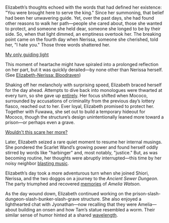 <!-- title: Elizabeth Rose Bloodflame -->
<!-- status: Alive -->

Elizabeth’s thoughts echoed with the words that had defined her existence: "You were brought here to serve the king." Since her summoning, that belief had been her unwavering guide. Yet, over the past days, she had found other reasons to walk her path—people she cared about, those she wanted to protect, and someone she held dear, someone she longed to be by their side. So, when that light dimmed, an emptiness overtook her. The breaking point came on the fourth day when Nerissa, someone she cherished, told her, "I hate you." Those three words shattered her.

[My only guiding light](#embed:https://www.youtube.com/live/1_dhGL0K5-k?t=183)

This moment of heartache might have spiraled into a prolonged reflection on her part, but it was quickly derailed—by none other than Nerissa herself. (See [Elizabeth-Nerissa: Bloodraven](#edge:liz-nerissa))

Shaking off her melancholy with surprising speed, Elizabeth braced herself for the day ahead. Attempts to dive back into monologues were thwarted at every turn, so she gave up [entirely](https://www.youtube.com/live/1_dhGL0K5-k?feature=shared&t=1381). Her focus shifted when Mococo, surrounded by accusations of criminality from the previous day’s lottery fiasco, reached out to her. Ever loyal, Elizabeth promised to protect her. Together with Fuwawa, she set out to build a temporary hideout for Mococo, though the structure’s design unintentionally leaned more toward a prison—or perhaps even a grave.

[Wouldn't this scare her more?](#embed:https://www.youtube.com/live/1_dhGL0K5-k?feature=shared&t=2077)

Later, Elizabeth seized a rare quiet moment to resume her internal musings. She pondered the Scarlet Wand’s growing power and found herself oddly stirred by words like "harbinger" and, most notably, "justice." But, as was becoming routine, her thoughts were abruptly interrupted—this time by her noisy neighbor [blasting music](https://www.youtube.com/live/1_dhGL0K5-k?feature=shared&t=4393).

Elizabeth’s day took a more adventurous turn when she joined Shiori, Nerissa, and the two doggos on a journey to the _Ancient Sewer Dungeon_. The party triumphed and recovered [memories](https://www.youtube.com/live/1_dhGL0K5-k?feature=shared&t=5881) of _Amelia Watson_.

As the day wound down, Elizabeth continued working on the prison-slash-dungeon-slash-bunker-slash-grave structure. She also enjoyed a lighthearted chat with Jyonathan—now recalling that they were Amelia—about building an onsen and how Tam’s statue resembled a worm. Their similar sense of humor hinted at a shared [wavelength](https://www.youtube.com/live/1_dhGL0K5-k?feature=shared&t=12113).
